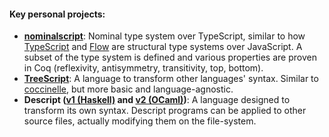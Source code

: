#### Key personal projects:

- **[nominalscript](https://github.com/Jakobeha/nominalscript)**: Nominal type system over TypeScript, similar to how [TypeScript](https://www.typescriptlang.org/) and [Flow](https://flow.org/) are structural type systems over JavaScript. A subset of the type system is defined and various properties are proven in Coq (reflexivity, antisymmetry, transitivity, top, bottom).
- **[TreeScript](https://github.com/Jakobeha/treescript)**: A language to transform other languages' syntax. Similar to [coccinelle](https://coccinelle.gitlabpages.inria.fr/website/), but more basic and language-agnostic.
- **Descript ([v1 (Haskell)](https://bitbucket.org/jakobeha/descript-lang/src/master/) and [v2 (OCaml)](https://bitbucket.org/jakobeha/descript-ocaml/src/master/))**: A language designed to transform its own syntax. Descript programs can be applied to other source files, actually modifying them on the file-system.
